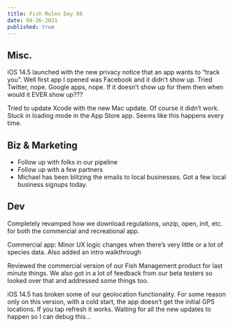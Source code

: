 ```yaml
---
title: Fish Rules Day 88
date: 04-26-2021
published: true
---
```


## Misc.

iOS 14.5 launched with the new privacy notice that an app wants to “track you”.  Well first app I opened was Facebook and it didn’t show up.  Tried Twitter, nope.  Google apps, nope.  If it doesn’t show up for them then when would it EVER show up???

Tried to update Xcode with the new Mac update.  Of course it didn’t work.  Stuck in loading mode in the App Store app.  Seems like this happens every time.

## Biz & Marketing

- Follow up with folks in our pipeline
- Follow up with a few partners
- Michael has been blitzing the emails to local businesses.  Got a few local business signups today.

## Dev

Completely revamped how we download regulations, unzip, open, init, etc. for both the commercial and recreational app.

Commercial app:  Minor UX logic changes when there’s very little or a lot of species data.  Also added an intro walkthrough

Reviewed the commercial version of our Fish Management product for last minute things.  We also got in a lot of feedback from our beta testers so looked over that and addressed some things too.

iOS 14.5 has broken some of our geolocation functionality.  For some reason only on this version, with a cold start, the app doesn’t get the initial GPS locations.  If you tap refresh it works.  Waiting for all the new updates to happen so I can debug this…